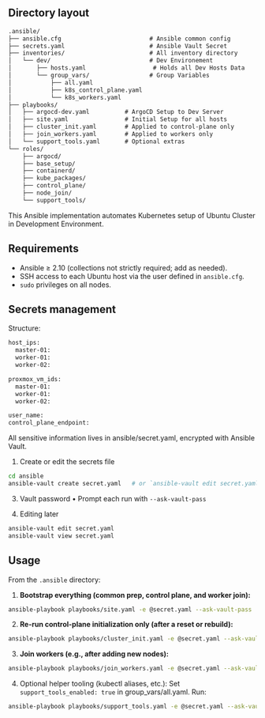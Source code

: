 ## Directory layout

```txt
.ansible/
├── ansible.cfg                         # Ansible common config
├── secrets.yaml                        # Ansible Vault Secret
├── inventories/                        # All inventory directory
│   └── dev/                            # Dev Environement
│       ├── hosts.yaml                   # Holds all Dev Hosts Data
│       └── group_vars/                 # Group Variables
│           ├── all.yaml
│           ├── k8s_control_plane.yaml
│           └── k8s_workers.yaml
├── playbooks/
│   ├── argocd-dev.yaml          # ArgoCD Setup to Dev Server
│   ├── site.yaml                # Initial Setup for all hosts
│   ├── cluster_init.yaml        # Applied to control-plane only
│   ├── join_workers.yaml        # Applied to workers only
│   └── support_tools.yaml       # Optional extras
└── roles/
    ├── argocd/
    ├── base_setup/
    ├── containerd/
    ├── kube_packages/
    ├── control_plane/
    ├── node_join/
    └── support_tools/
```

This Ansible implementation automates Kubernetes setup of Ubuntu Cluster in Development Environment.

## Requirements

- Ansible ≥ 2.10 (collections not strictly required; add as needed).
- SSH access to each Ubuntu host via the user defined in `ansible.cfg`.
- `sudo` privileges on all nodes.

## Secrets management

Structure:
```txt
host_ips:
  master-01: 
  worker-01: 
  worker-02: 

proxmox_vm_ids:
  master-01: 
  worker-01: 
  worker-02: 

user_name: 
control_plane_endpoint: 
```

All sensitive information lives in ansible/secret.yaml, encrypted with Ansible Vault.

1. Create or edit the secrets file
```bash
cd ansible
ansible-vault create secret.yaml   # or `ansible-vault edit secret.yaml`
```

3. Vault password
 • Prompt each run with `--ask-vault-pass`

4. Editing later
```bash
ansible-vault edit secret.yaml
ansible-vault view secret.yaml
```

## Usage

From the `.ansible` directory:

1. **Bootstrap everything (common prep, control plane, and worker join):**
```bash
ansible-playbook playbooks/site.yaml -e @secret.yaml --ask-vault-pass
```
2. **Re-run control-plane initialization only (after a reset or rebuild):**
```bash
ansible-playbook playbooks/cluster_init.yaml -e @secret.yaml --ask-vault-pass
```
3. **Join workers (e.g., after adding new nodes):**
```bash
ansible-playbook playbooks/join_workers.yaml -e @secret.yaml --ask-vault-pass
 ```
4. Optional helper tooling (kubectl aliases, etc.):
Set `support_tools_enabled: true` in group_vars/all.yaml.
Run:
```bash
ansible-playbook playbooks/support_tools.yaml -e @secret.yaml --ask-vault-pass
```

